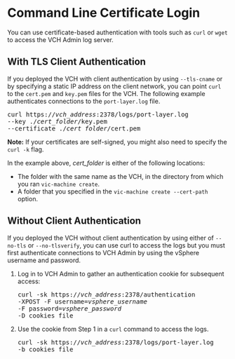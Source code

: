 # Command Line Certificate Login #

You can use certificate-based authentication with tools such as `curl` or `wget` to access the VCH Admin log server.

## With TLS Client Authentication ## 

If you deployed the VCH with client authentication by using `--tls-cname` or by specifying a static IP address on the client network, you can point `curl` to the `cert.pem` and `key.pem` files for the VCH. The following example authenticates connections to the `port-layer.log` file.

<pre>curl https://<i>vch_address</i>:2378/logs/port-layer.log 
--key ./<i>cert_folder</i>/key.pem 
--certificate ./<i>cert_folder</i>/cert.pem</pre>

**Note:** If your certificates are self-signed, you might also need to specify the `curl -k` flag.

In the example above, <i>cert_folder</i> is either of the following locations:

  - The folder with the same name as the VCH, in the directory from which you ran `vic-machine create`.
  - A folder that you specified in the `vic-machine create --cert-path` option.

## Without Client Authentication ##

If you deployed the VCH without client authentication by using either of `--no-tls` or `--no-tlsverify`, you can use curl to access the logs but you must first authenticate connections to VCH Admin by using the  vSphere username and password. 

1. Log in to VCH Admin to gather an authentication cookie for subsequent access:
   <pre>curl -sk https://<i>vch_address</i>:2378/authentication 
   -XPOST -F username=<i>vsphere_username</i> 
   -F password=<i>vsphere_password</i> 
   -D cookies_file
</pre>

2. Use the cookie from Step 1 in a `curl` command to access the logs.

    <pre>curl -sk https://<i>vch_address</i>:2378/logs/port-layer.log 
   -b cookies_file</pre>